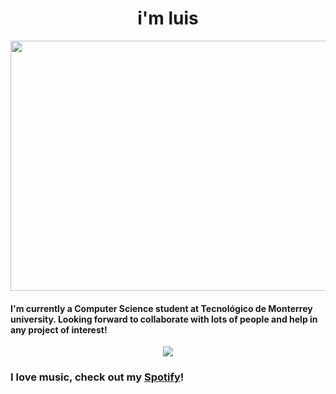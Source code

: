 # <h1 align="center"> i'm luis </h1>
<p align="center">
  <img width="800" height="400" src="https://cdn.donmai.us/original/b8/02/b8027272774cf4a075e1112e4aec20b3.gif">
</p>

#### I'm currently a Computer Science student at Tecnológico de Monterrey university. Looking forward to collaborate with lots of people and help in any project of interest!

<p align="center">
  <a href="https://github.com/anuraghazra/github-readme-stats">
    <img src="https://github-readme-stats.vercel.app/api/top-langs/?username=bashlui&size_weight=0.5&count_weight=0.5&theme=apprentice">
  </a>
</p>

### I love music, check out my [Spotify](https://open.spotify.com/user/luisbolaina210?si=4122235127344745)! 
